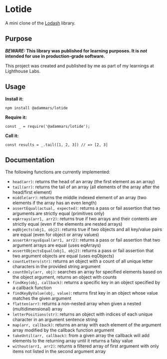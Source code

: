 # Lotide

A mini clone of the [Lodash](https://lodash.com) library.

## Purpose

**_BEWARE:_ This library was published for learning purposes. It is _not_ intended for use in production-grade software.**

This project was created and published by me as part of my learnings at Lighthouse Labs. 

## Usage

**Install it:**

`npm install @adammars/lotide`

**Require it:**

`const _ = require('@adammars/lotide');`

**Call it:**

`const results = _.tail([1, 2, 3]) // => [2, 3]`

## Documentation

The following functions are currently implemented:

* `head(arr)`: returns the head of an array (the first element as an array) 
* `tail(arr)`: returns the tail of an array (all elements of the array after the head/first element)
* `middle(arr)`: returns the middle indexed element of an array (two elements if the array has an even length)
* `assertEqual(actual, expected)`: returns a pass or fail assertion that two arguments are strictly equal (primitives only)
* `eqArrays(arr1, arr2)`: returns true if two arrays and their contents are strictly equal (even if the elements are nested arrays)
* `eqObjects(obj1, obj2)`: returns true if two objects and all key/value pairs are equal (even for object or array values)
* `assertArraysEqual(arr1, arr2)`: returns a pass or fail assertion that two argument arrays are equal (uses eqArrays)
* `assertObjectsEqual(obj1, obj2)`: returns a pass or fail assertion that two argument objects are equal (uses eqObjects)
* `countLetters(str)`: returns an object with a count of all unique letter characters in the provided string argument
* `countOnly(arr, obj)`: searches an array for specified elements based on the object argument, returns an object with counts
* `findKey(obj, callback)`: returns a specific key in an object specified by a callback function
* `findKeyByValue(obj, value)`: returns first key in an object whose value matches the given argument
* `flatten(arr)`: returns a non-nested array when given a nested (multidimensional) array 
* `letterPositions(str)`: returns an object with indices of each unique character in an argument sentence string
* `map(arr, callback)`: returns an array with each element of the argument array modified by the callback function argument 
* `takeUntil(arr, callback)`: from a given array the callback will add elements to the returning array until it returns a falsy value
* `without(arr1, arr2)`: returns a filtered array of first argument with only items not listed in the second argument array

